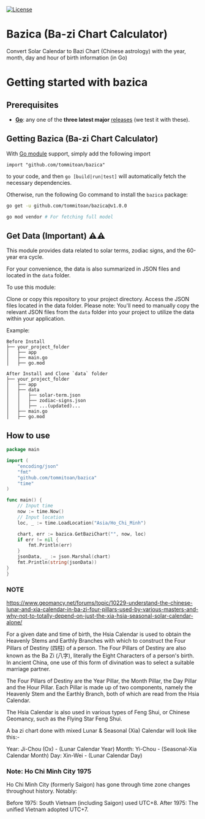 [![License](https://img.shields.io/badge/license-MIT-cyan)](https://github.com/tommitoan/bazica/blob/master/LICENSE)
# Bazica (Ba-zi Chart Calculator) 
Convert Solar Calendar to Bazi Chart (Chinese astrology) with the year, month, day and hour of birth information (in Go)

# Getting started with bazica 
## Prerequisites

- **[Go](https://go.dev/)**: any one of the **three latest major** [releases](https://go.dev/doc/devel/release) (we test it with these).

## Getting Bazica (Ba-zi Chart Calculator)

With [Go module](https://github.com/golang/go/wiki/Modules) support, simply add the following import

```
import "github.com/tommitoan/bazica"
```

to your code, and then `go [build|run|test]` will automatically fetch the necessary dependencies.

Otherwise, run the following Go command to install the `bazica` package:

```sh
go get -u github.com/tommitoan/bazica@v1.0.0

go mod vendor # For fetching full model
```

## Get Data (Important) ⚠️⚠️

This module provides data related to solar terms, zodiac signs, and the 60-year era cycle.

For your convenience, the data is also summarized in JSON files and located in the `data` folder.

To use this module:

Clone or copy this repository to your project directory.
Access the JSON files located in the data folder.
Please note: You'll need to manually copy the relevant JSON files from the `data` folder into your project to utilize the data within your application.

Example:
```
Before Install              
├── your_project_folder
│   ├── app
│   ├── main.go
│   ├── go.mod

After Install and Clone `data` folder
├── your_project_folder
│   ├── app
│   ├── data
│   │   ├── solar-term.json
│   │   ├── zodiac-signs.json
│   │   ├── ...(updated)...
│   ├── main.go
│   ├── go.mod
```

## How to use

```go
package main

import (
	"encoding/json"
	"fmt"
	"github.com/tommitoan/bazica"
	"time"
)

func main() {
	// Input time
	now := time.Now()
	// Input location
	loc, _ := time.LoadLocation("Asia/Ho_Chi_Minh")

	chart, err := bazica.GetBaziChart("", now, loc)
	if err != nil {
		fmt.Println(err)
	}
	jsonData, _ := json.Marshal(chart)
	fmt.Println(string(jsonData))
}
}
```
### NOTE
https://www.geomancy.net/forums/topic/10229-understand-the-chinese-lunar-and-xia-calendar-in-ba-zi-four-pillars-used-by-various-masters-and-why-not-to-totally-depend-on-just-the-xia-hsia-seasonal-solar-calendar-alone/

For a given date and time of birth, the Hsia Calendar is used to obtain the Heavenly Stems and Earthly Branches with which to construct the Four Pillars of Destiny (四柱) of a person. The Four Pillars of Destiny are also known as the Ba Zi (八字), literally the Eight Characters of a person's birth. In ancient China, one use of this form of divination was to select a suitable marriage partner.

The Four Pillars of Destiny are the Year Pillar, the Month Pillar, the Day Pillar and the Hour Pillar. Each Pillar is made up of two components, namely the Heavenly Stem and the Earthly Branch, both of which are read from the Hsia Calendar.

The Hsia Calendar is also used in various types of Feng Shui, or Chinese Geomancy, such as the Flying Star Feng Shui.

A ba zi chart done with mixed Lunar & Seasonal (Xia) Calendar will look like this:- 

Year: Ji-Chou (Ox) - (Lunar Calendar Year)
Month: Yi-Chou - (Seasonal-Xia Calendar Month)
Day: Xin-Wei - (Lunar Calendar Day) 

### Note: Ho Chi Minh City 1975
Ho Chi Minh City (formerly Saigon) has gone through time zone changes throughout history. Notably:

Before 1975: South Vietnam (including Saigon) used UTC+8.
After 1975: The unified Vietnam adopted UTC+7.

